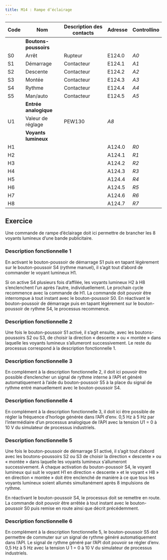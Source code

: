 ```yaml
---
title: M14 : Rampe d’éclairage
---
```


Code|Nom|Description des contacts|Adresse|Controllino
|---|---|---|---|---|
||**Boutons-poussoirs**|||
S0|Arrêt    |Rupteur   |E124.0|*A0*
S1|Démarrage|Contacteur|E124.1|*A1*
S2|Descente |Contacteur|E124.2|*A2*
S3|Montée   |Contacteur|E124.3|*A3*
S4|Rythme   |Contacteur|E124.4|*A4*
S5|Man/auto |Contacteur|E124.5|*A5*
||**Entrée analogique**|||
U1|Valeur de réglage|PEW130|*A8*
||**Voyants lumineux**|||
H1|||A124.0|*R0*
H2|||A124.1|*R1*
H3|||A124.2|*R2*
H4|||A124.3|*R3*
H5|||A124.4|*R4*
H6|||A124.5|*R5*
H7|||A124.6|*R6*
H8|||A124.7|*R7*

## Exercice

Une commande de rampe d’éclairage doit ici permettre de brancher les 8 voyants lumineux d’une
bande publicitaire.

### Description fonctionnelle 1

En activant le bouton-poussoir de démarrage S1 puis en tapant légèrement sur le bouton-poussoir S4 (rythme manuel), il s’agit tout d’abord de commander le voyant lumineux H1. 

Si on active S4 plusieurs fois d’affilée, les voyants lumineux H2 à H8 s’enclenchent l’un après l’autre, individuellement. Le prochain cycle recommence avec la commande de H1. La commande doit pouvoir être interrompue à tout instant avec le bouton-poussoir S0. En réactivant le bouton-poussoir de démarrage puis en tapant légèrement sur le bouton-poussoir de rythme S4, le processus recommence.

### Description fonctionnelle 2

Une fois le bouton-poussoir S1 activé, il s’agit ensuite, avec les boutons-poussoirs S2 ou S3, de choisir la direction « descente » ou « montée » dans laquelle les voyants lumineux s’allumeront successivement. Le reste du processus correspond à la description fonctionnelle 1.

### Description fonctionnelle 3

En complément à la description fonctionnelle 2, il doit ici pouvoir être possible d’enclencher un signal de rythme interne à l’API et généré automatiquement à l’aide du bouton-poussoir S5 à la place du signal de rythme entré manuellement avec le bouton-poussoir S4.

### Description fonctionnelle 4

En complément à la description fonctionnelle 3, il doit ici être possible de régler la fréquence d’horloge
générée dans l’API d’env. 0,5 Hz à 5 Hz par l’intermédiaire d’un processus analogique de l’API avec la
tension U1 = 0 à 10 V du simulateur de processus industriels.

### Description fonctionnelle 5

Une fois le bouton-poussoir de démarrage S1 activé, il s’agit tout d’abord avec les boutons-poussoirs S2 ou S3 de choisir la direction « descente » ou « montée » dans laquelle les voyants lumineux s’allumeront successivement. À chaque activation du bouton-poussoir S4, le voyant lumineux qui suit le voyant H1 en direction « descente » et le voyant « H8 » en direction « montée » doit être enclenché de manière à ce que tous les voyants lumineux soient allumés simultanément après 8 impulsions de rythme.

En réactivant le bouton-poussoir S4, le processus doit se remettre en route. La commande doit pouvoir être arrêtée à tout instant avec le bouton-poussoir S0 puis remise en route ainsi que décrit précédemment.

### Description fonctionnelle 6

En complément à la description fonctionnelle 5, le bouton-poussoir S5 doit permettre de commuter sur un signal de rythme généré automatiquement dans l’API. Le signal de rythme généré par l’API doit pouvoir se régler d’env. 0,5 Hz à 5 Hz avec la tension U 1 = 0 à 10 V du simulateur de processus industriels.
